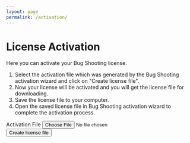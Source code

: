 ```yaml
---
layout: page
permalink: /activation/
---
```


# License Activation
Here you can activate your Bug Shooting license.  
1. Select the activation file which was generated by the Bug Shooting activation wizard and click on "Create license file".  
2. Now your license will be activated and you will get the license file for downloading.  
3. Save the license file to your computer.  
4. Open the saved license file in Bug Shooting activation wizard to complete the activation process.  

<form method="POST" action="https://services.bugshooting.com/rest/activatelicense">
  <div class="row mb-3">
    <div class="form-group">
      <label for="activationfile" class="col-sm-2 col-form-label">Activation File</label>
      <input class="form-control" type="file" required name="activationfile" >
    </div>
  </div>
  <div class="row mb-3">
    <div class="form-group">
      <button class="btn btn-lg btn-primary btn-block" type="submit">Create license file</button>
    </div>
  </div>
</form>
